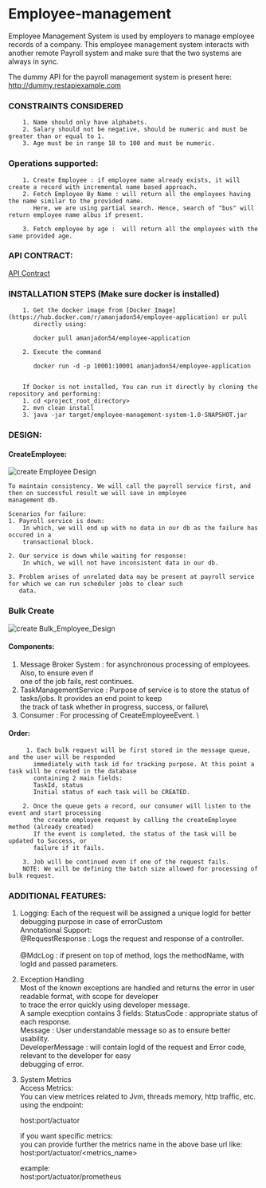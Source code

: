 # Employee-management
Employee Management System is used by employers to manage employee records of a company. This employee management system interacts with another
remote Payroll system and make sure that the two systems are always in sync. 

The dummy API for the payroll management system is present here: http://dummy.restapiexample.com

### CONSTRAINTS CONSIDERED
        1. Name should only have alphabets.
        2. Salary should not be negative, should be numeric and must be greater than or equal to 1.
        3. Age must be in range 18 to 100 and must be numeric.
   

### Operations supported:
        1. Create Employee : if employee name already exists, it will create a record with incremental name based approach.
        2. Fetch Employee By Name : will return all the employees having the name similar to the provided name.
           Here, we are using partial search. Hence, search of "bus" will return employee name albus if present.
                           
        3. Fetch employee by age :  will return all the employees with the same provided age.

### API CONTRACT:
[API Contract](https://documenter.getpostman.com/view/9464343/SzmiWbmS)

### INSTALLATION STEPS (Make sure docker is installed)
        1. Get the docker image from [Docker Image](https://hub.docker.com/r/amanjadon54/employee-application) or pull
           directly using:
           
           docker pull amanjadon54/employee-application
           
        2. Execute the command
                
           docker run -d -p 10001:10001 amanjadon54/employee-application

       
        If Docker is not installed, You can run it directly by cloning the repository and performing:
        1. cd <project_root_directory>
        2. mvn clean install
        3. java -jar target/employee-management-system-1.0-SNAPSHOT.jar


### DESIGN:
#### CreateEmployee:

![create Employee Design](https://github.com/amanjadon54/employee-management/blob/master/design/cretateEmployeeDesign.png?raw=true)

    To maintain consistency. We will call the payroll service first, and then on successful result we will save in employee
    management db.
   
    Scenarios for failure:
    1. Payroll service is down:
        In which, we will end up with no data in our db as the failure has occured in a
        transactional block.
       
    2. Our service is down while waiting for response:
        In which, we will not have inconsistent data in our db.

    3. Problem arises of unrelated data may be present at payroll service for which we can run scheduler jobs to clear such                     
       data.

### Bulk Create

![create Bulk_Employee_Design](https://github.com/amanjadon54/employee-management/blob/master/design/createBulkEmployeeDesign.png?raw=true)

#### Components:
1. Message Broker System : for asynchronous processing of employees. Also, to ensure even if\
one of the job fails, rest continues.
2. TaskManagementService : Purpose of service is to store the status of tasks/jobs. It provides an end point to keep\
the track of task whether in progress, success, or failure\
3. Consumer : For processing of CreateEmployeeEvent. \

#### Order:
         1. Each bulk request will be first stored in the message queue, and the user will be responded
           immediately with task id for tracking purpose. At this point a task will be created in the database
           containing 2 main fields:
           TaskId, status
           Initial status of each task will be CREATED.
       
        2. Once the queue gets a record, our consumer will listen to the event and start processing
           the create employee request by calling the createEmployee method (already created)
           If the event is completed, the status of the task will be updated to Success, or
           failure if it fails.
       
        3. Job will be continued even if one of the request fails.
        NOTE: We will be defining the batch size allowed for processing of bulk request.

### ADDITIONAL FEATURES:
1. Logging:
Each of the request will be assigned a unique logId for better debugging purpose in case of errorCustom\
 Annotational Support:\
        @RequestResponse : Logs the request and response of a controller.\
        \
        @MdcLog : if present on top of method, logs the methodName, with logId and passed parameters.

2. Exception Handling\
    Most of the known exceptions are handled and returns the error in user readable format, with scope for developer\
    to trace the error quickly using developer message.\
    A sample execption contains 3 fields:
        StatusCode : appropriate status of each response.\
        Message : User understandable message so as to ensure better usability.\
        DeveloperMessage : will contain logId of the request and Error code, relevant to the developer for easy\
                           debugging of error.
   
3. System Metrics\
    Access Metrics:\
    You can view metrices related to Jvm, threads memory, http traffic, etc. using the endpoint:
   
    host:port/actuator
   
    if you want specific metrics:\
    you can provide further the metrics name in the above base url like:
    host:port/actuator/<metrics_name>
   
    example:\
    host:port/actuator/prometheus
